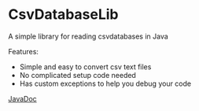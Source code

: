 # CsvDatabaseLib
A simple library for reading csvdatabases in Java

Features:
- Simple and easy to convert csv text files
- No complicated setup code needed
- Has custom exceptions to help you debug your code

[JavaDoc](http://alexander.webuda.com/doc/CsvDatabaseLib/)
